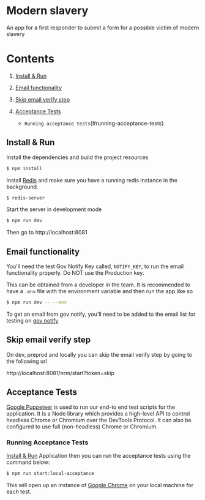 # Modern slavery

An app for a first responder to submit a form for a possible victim of modern slavery

# Contents

1. [Install & Run](#install-and-run)

2. [Email functionality](#email-functionality)

3. [Skip email verify step](#skip-email-verify-step)

4. [Acceptance Tests](#acceptance-tests)
    - `Running acceptance tests`(#running-acceptance-tests)

## Install & Run  <a name="install-and-run"></a>

Install the dependencies and build the project resources
```bash
$ npm install
```

Install [Redis](https://redis.io/) and make sure you have a running redis instance in the background.

```bash
$ redis-server
```

Start the server in development mode
```bash
$ npm run dev
```

Then go to http://localhost:8081

## Email functionality  <a name="email-functionality"></a>

You'll need the test Gov Notify Key called, `NOTIFY_KEY`, to run the email functionality properly. Do NOT use the Production key.

This can be obtained from a developer in the team.  It is recommended to have a `.env` file with the environment variable and then run the app like so

```bash
$ npm run dev -- --env
```

To get an email from gov notify, you'll need to be added to the email list for testing on [gov notify](https://www.notifications.service.gov.uk/sign-in)

## Skip email verify step  <a name="skip-email-verify-step"></a>

On dev, preprod and locally you can skip the email verify step by going to the following url

http://localhost:8081/nrm/start?token=skip


## Acceptance Tests  <a name="acceptance-tests"></a>

[Google Puppeteer](https://developers.google.com/web/tools/puppeteer/) is used to run our end-to end test
scripts for the application. It is a Node library which provides a high-level API to control headless Chrome or Chromium over the DevTools Protocol. It can also be configured to use full (non-headless) Chrome or Chromium.

### Running Acceptance Tests  <a name="running-acceptance-tests"></a>

[Install & Run](#install-and-run) Application then you can run the acceptance tests using the command below:

```bash
$ npm run start:local-acceptance
```

This will open up an instance of [Google Chrome](#https://www.google.com/chrome/) on your local machine for each test.